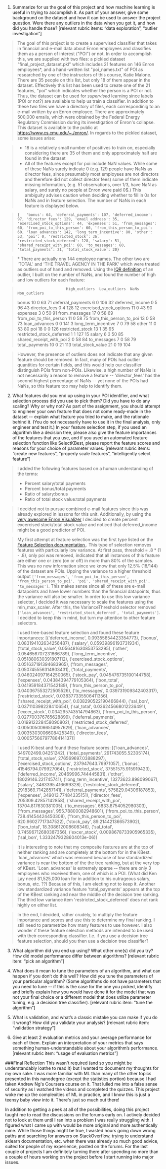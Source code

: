 ﻿1. Summarize for us the goal of this project and how machine learning is useful in trying to accomplish it. As part of your answer, give some background on the dataset and how it can be used to answer the project question. Were there any outliers in the data when you got it, and how did you handle those?  [relevant rubric items: “data exploration”, “outlier investigation”]

>The goal of this project is to create a supervised classifier that takes in financial and e-mail data about Enron employees and classifies them as a person of interest ("POI") or not.  In order to accomplish this, we are supplied with two files: a pickled dataset "final_project_dataset.pkl" which includes 21 features on 146 Enron employees\*, and a hand-written list "poi_names.txt" of POI as researched by one of the instructors of this course, Katie Malone.  There are 35 people on this list, but only 18 of them appear in the dataset.  Effectively this list has been used to create one of the 21 features, "poi" which indicates whether the person is a POI or not.  Thus, the dataset can be used for *supervised* learning since labels (POI or not?) are available to help us train a classifier.  In addition to these two files we have a directory of files, each correspondinig to an e-mail written by an Enron employee.  There are approximately 500,000 emails, which were obtained by the Federal Energy Regulatory Commission during its investigation of Enron's collapse.  This dataset is available to the public at https://www.cs.cmu.edu/~./enron/. In regards to the pickled dataset, some issues arise:

>- 18 is a relatively small number of positives to train on, especially considering there are 35 of them and only approximately half are found in the dataset
>- All of the features except for poi include NaN values. While some of these NaNs surely indicate 0 (e.g. 129 people have NaNs as director fees, since presumably most employees are not directors and therefore did not collect director fees) some of them indicate missing information, (e.g. 51 observations, over 1/3, have NaN as salary, and surely no people at Enron were paid 0$.) This ambiguity advises caution when deciding whether to fill in 0s for NaNs and in feature selection. The number of NaNs in each feature is displayed below.

>`{   'bonus': 64,
    'deferral_payments': 107,
    'deferred_income': 97,
    'director_fees': 129,
    'email_address': 35,
    'exercised_stock_options': 44,
    'expenses': 51,
    'from_messages': 60,
    'from_poi_to_this_person': 60,
    'from_this_person_to_poi': 60,
    'loan_advances': 142,
    'long_term_incentive': 80,
    'other': 53,
    'poi': 0,
    'restricted_stock': 36,
    'restricted_stock_deferred': 128,
    'salary': 51,
    'shared_receipt_with_poi': 60,
    'to_messages': 60,
    'total_payments': 21,
    'total_stock_value': 20}`
    
>\* There are actually ony 144 employee names.  The other two are 'TOTAL' and 'THE TRAVEL AGENCY IN THE PARK' which were treated as outliers out of hand and removed.  Using the <a href = "http://www.mathwords.com/o/outlier.htm">IQR definition</a> of an outlier, I built on the number of NaNs, and found the number of high and low outliers for each feature: 

>                           High_outliers  Low_outliers  NaNs  Non_outliers
>bonus                                 10             0    63            71
>deferral_payments                      6             0   106            32
>deferred_income                        0             5    96            43
>director_fees                          0             4   128            12
>exercised_stock_options               11             0    43            90
>expenses                               3             0    50            91
>from_messages                         17             0    58            69
>from_poi_to_this_person               11             0    58            75
>from_this_person_to_poi               13             0    58            73
>loan_advances                          0             0   141             3
>long_term_incentive                    7             0    79            58
>other                                 11             0    53            80
>poi                                   18             0     0           126
>restricted_stock                      13             1    35            95
>restricted_stock_deferred              1             1   127            15
>salary                                 6             3    50            85
>shared_receipt_with_poi                2             0    58            84
>to_messages                            7             0    58            79
>total_payments                        10             0    21           113
>total_stock_value                     21             0    19           104

>However, the presence of outliers does not indicate that any given feature should be removed. In fact, many of POIs had outlier quantities for certain fields, and this would help our classifier distinguish POIs from non-POIs.  Likewise, a high number of NaNs is not necessarily a reason to remove a feature -- 'director_fees' has the second highest percentage of NaNs -- yet none of the POIs had NaNs, so this feature too may help to identify them. 

2. What features did you end up using in your POI identifier, and what selection process did you use to pick them? Did you have to do any scaling? Why or why not? As part of the assignment, you should attempt to engineer your own feature that does not come ready-made in the dataset -- explain what feature you tried to make, and the rationale behind it. (You do not necessarily have to use it in the final analysis, only engineer and test it.) In your feature selection step, if you used an algorithm like a decision tree, please also give the feature importances of the features that you use, and if you used an automated feature selection function like SelectKBest, please report the feature scores and reasons for your choice of parameter values.  [relevant rubric items: “create new features”, “properly scale features”, “intelligently select feature”]

>I added the following features based on a human understanding of the terms:
>- Percent salary/total payments
>- Percent bonus/total payments
>- Ratio of salary:bonus
>- Ratio of total stock value:total payments

>I decided not to pursue combined e-mail features since this was already explored in lessons for this unit.  Additionally, by using the <a href = "https://public.tableau.com/profile/diego2420#!/vizhome/Udacity/UdacityDashboard">very awesome Enron Visualizer</a> I decided to create percent excercised stock/total stock value and noticed that deferred_income might be a good predictor of POI.

>My first attempt at feature selection was the first type listed on the <a href = "http://scikit-learn.org/stable/modules/feature_selection.html">Feature Selection documentation </a>.  This type of selection removes features with particularly low variance.  At first pass, threshold = .8 * (1 - .8), only poi was removed, indicated that all instances of this feature are either one or zero (on or off) in more than 80% of the samples.  This was no new information since we know that only 12.5% (18/144) of the dataset are POIs.  Upping the variance to a higher threshold output `['from_messages', 'from_poi_to_this_person', 'from_this_person_to_poi', 'poi', 'shared_receipt_with_poi', 'to_messages']`.  This makes sense since all of these are e-mail datapoints and have lower numbers than the financial datapoints, thus the variance will also be smaller.  In order to use this low variance selecter, I decided it was necessary to scale the features using the min_max_scaler.  After this, the VarianceThreshold selector removed `['loan_advances', 'restricted_stock_deferred', 'total_payments']`.  I decided to keep this in mind, but turn my attention to other feature selectors.

>I used tree-based feature selection and found these feature importances:
>[('deferred_income', 0.09355854423354773),
> ('bonus', 0.083194102634256487),
> ('salary', 0.05939896193731934),
> ('total_stock_value', 0.056481630853753295),
> ('other', 0.054656707231666789),
> ('long_term_incentive', 0.051880630391807112),
> ('exercised_stock_options', 0.051637191394683965),
> ('from_messages', 0.050745556314803431),
> ('total_payments', 0.046024097164250065),
> ('stock_pay', 0.045476735100144758),
> ('expenses', 0.04384394779105364),
> ('bon_total', 0.041959184371542189),
> ('from_this_person_to_poi', 0.040367553272505526),
> ('to_messages', 0.039731909342403317),
> ('restricted_stock', 0.038377335506411356),
> ('shared_receipt_with_poi', 0.038290522190466844),
> ('sal_bon', 0.037110398228410654),
> ('sal_total', 0.036245668012236491),
> ('excer_stock', 0.034295743514794863),
> ('from_poi_to_this_person', 0.027700376765628899),
> ('deferral_payments', 0.019912228458090802),
> ('restricted_stock_deferred', 0.0050050066514957629),
> ('loan_advances', 0.0035303006608425349),
> ('director_fees', 0.00057566797788414137)]

>I used K-best and found these feature scores:
>[('loan_advances', 549702499.04251242),
> ('total_payments', 291743055.52305174),
> ('total_stock_value', 276569697.03888297),
> ('exercised_stock_options', 237947643.76971057),
> ('bonus', 41546794.079927064),
> ('restricted_stock', 37551575.915919423),
> ('deferred_income', 20469996.744445831),
> ('other', 18029146.221745741),
> ('long_term_incentive', 13273623.898099067),
> ('salary', 3463395.416699328),
> ('restricted_stock_deferred', 2918369.7142857141),
> ('deferral_payments', 575829.04306187853),
> ('expenses', 349013.77484335151),
> ('director_fees', 205309.42857142858),
> ('shared_receipt_with_poi', 13704.817630381005),
> ('to_messages', 6833.8754052980303),
> ('from_messages', 955.78800082948601),
> ('from_poi_to_this_person', 738.41454424450308),
> ('from_this_person_to_poi', 620.96027717347522),
> ('stock_pay', 89.214421366573902),
> ('bon_total', 18.308612008608346),
> ('sal_total', 0.74596712680387356),
> ('excer_stock', 0.0098678733905965335),
> ('sal_bon', 1.3332479328604013e-06)]

>It is interesting to note that my composite features are at the top of neither ranking and are completely at the bottom for in the KBest.  'loan_advances' which was removed because of low standardized variance is near the bottom of the the tree ranking, but at the very top of KBest.  'Loan_advances' is extremely sparse -- there are only 3 employees who received them, one of which is a POI. (What did Ken Lay need 81,525,000 loan for in addition to his outrageous salary, bonus, etc. ??) Because of this, I am electing not to keep it. Another low standardized variance feature 'total_payments' appears at the top of the KBest ranking and near the middle of the decision tree ranking.  The third low variance item 'restricted_stock_deferred' does not rank highly on either list.

>In the end, I decided, rather crudely, to multiply the feature importance and scores and use this to determine my final ranking. I still need to parametrize how many features to use however. I also wonder if these feature selection methods are intended to be used with their corresponding classifier.  I.e. if you use a decision tree feature selection, should you then use a decision tree classifier? 

3. What algorithm did you end up using? What other one(s) did you try? How did model performance differ between algorithms?  [relevant rubric item: “pick an algorithm”]


4. What does it mean to tune the parameters of an algorithm, and what can happen if you don’t do this well?  How did you tune the parameters of your particular algorithm? (Some algorithms do not have parameters that you need to tune -- if this is the case for the one you picked, identify and briefly explain how you would have done it for the model that was not your final choice or a different model that does utilize parameter tuning, e.g. a decision tree classifier).  [relevant rubric item: “tune the algorithm”]


5. What is validation, and what’s a classic mistake you can make if you do it wrong? How did you validate your analysis?  [relevant rubric item: “validation strategy”]


6. Give at least 2 evaluation metrics and your average performance for each of them.  Explain an interpretation of your metrics that says something human-understandable about your algorithm’s performance. [relevant rubric item: “usage of evaluation metrics”]

###Final Reflection 
This wasn't required (and so you might be understandably loathe to read it) but I wanted to document my thoughts for my own sake.  I was more familiar with ML than many of the other topics presented in this nanodegree (except the statistics portion) because I had taken Andrew Ng's Coursera course on it.  That lulled me into a false sense of security as I watched the videos and completed the quizzes.  This project woke me up the complexities of ML in practice, and I know this is just a teensy baby view into it.  There's just so much out there!  

In addition to getting a peek at all of the possibilities, doing this project taught me to read the discussions on the forums early on.  I actively decided not to look at them until I ran into a problem I was really struggling with.  I figured what I came up with would be more original and more authentically mine.  While those things might be true, I wasted hours going down wrong paths and searching for answers on StackOverflow, trying to understand sklearn documentation, etc. when there was already so much good advice, suited for people of my experience, posted on the forums.  For the last couple of projects I am definitely turning there after spending no more than a couple of hours working on the project before I start running into major issues.


